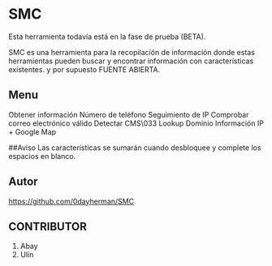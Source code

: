 # SMC
Esta herramienta todavía está en la fase de prueba (BETA).

SMC es una herramienta para la recopilación de información donde estas herramientas pueden buscar y encontrar información con características existentes. y por supuesto FUENTE ABIERTA.

## Menu
Obtener información Número de teléfono
Seguimiento de IP
Comprobar correo electrónico válido
Detectar CMS\033
Lookup Dominio
Información IP + Google Map

##Aviso
Las características se sumarán cuando desbloquee y complete los espacios en blanco.


## Autor
https://github.com/0dayherman/SMC

## CONTRIBUTOR
1. Abay
2. Ulin
